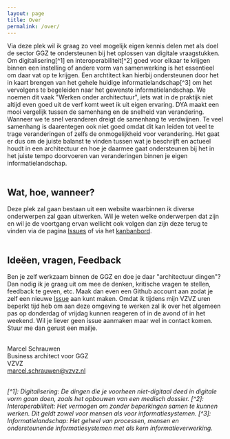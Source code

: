 ```yaml
---
layout: page
title: Over
permalink: /over/
---
```

Via deze plek wil ik graag zo veel mogelijk eigen kennis delen met als doel de sector GGZ te ondersteunen bij het oplossen van digitale vraagstukken. Om digitalisering[^1] en interoperabiliteit[^2] goed voor elkaar te krijgen binnen een instelling of andere vorm van samenwerking is het essentieel om daar vat op te krijgen. Een archtitect kan hierbij ondersteunen door het in kaart brengen van het gehele huidige informatielandschap[^3] om het vervolgens te begeleiden naar het gewenste informatielandschap. We noemen dit vaak "Werken onder architectuur", iets wat in de praktijk niet altijd even goed uit de verf komt weet ik uit eigen ervaring. DYA maakt een mooi vergelijk tussen de samenhang en de snelheid van verandering. Wanneer we te snel veranderen dreigt de samenhang te verdwijnen. Te veel samenhang is daarentegen ook niet goed omdat dit kan leiden tot veel te trage veranderingen of zelfs de onmogelijkheid voor verandering. Het gaat er dus om de juiste balanst te vinden tussen wat je beschrijft en actueel houdt in een architectuur en hoe je daarmee gaat ondersteunen bij het in het juiste tempo doorvoeren van veranderingen binnen je eigen informatielandschap.<br><br/>

## Wat, hoe, wanneer?
Deze plek zal gaan bestaan uit een website waarbinnen ik diverse onderwerpen zal gaan uitwerken. Wil je weten welke onderwerpen dat zijn en wil je de voortgang ervan wellicht ook volgen dan zijn deze terug te vinden via de pagina [Issues](https://github.com/MarcelSchrauwen/omda-ggz/issues) of via het [kanbanbord](https://github.com/users/MarcelSchrauwen/projects/5/views/1).
<br><br/>


## Ideëen, vragen, Feedback
Ben je zelf werkzaam binnen de GGZ en doe je daar "architectuur dingen"? Dan nodig ik je graag uit om mee de denken, kritische vragen te stellen, feedback te geven, etc. Maak dan even een Github account aan zodat je zelf een nieuwe [Issue](https://github.com/MarcelSchrauwen/omda-ggz/issues) aan kunt maken. Omdat ik tijdens mijn VZVZ uren beperkt tijd heb om aan deze omgeving te werken zal ik over het algemeen pas op donderdag of vrijdag kunnen reageren of in de avond of in het weekend. Wil je liever geen issue aanmaken maar wel in contact komen. Stuur me dan gerust een mailje.
<br><br/>

Marcel Schrauwen<br/>
Business architect voor GGZ<br/>
VZVZ<br/>
marcel.schrauwen@vzvz.nl
<br><br/>

_[^1]: Digitalisering: De dingen die je voorheen niet-digitaal deed in digitale vorm gaan doen, zoals het opbouwen van een medisch dossier._
_[^2]: Interoperabiliteit: Het vermogen om zonder beperkingen samen te kunnen werken. Dit geldt zowel voor mensen als voor informatiesystemen._
_[^3]: Informatielandschap: Het geheel van processen, mensen en ondersteunende informatiesystemen met als kern informatieverwerking._



